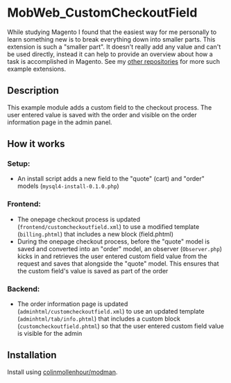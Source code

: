 # MobWeb_CustomCheckoutField
While studying Magento I found that the easiest way for me personally to learn something new is to break everything down into smaller parts. This extension is such a "smaller part". It doesn't really add any value and can't be used directly, instead it can help to provide an overview about how a task is accomplished in Magento. See my [other repositories](https://github.com/mobweb?tab=repositories) for more such example extensions.

## Description
This example module adds a custom field to the checkout process. The user entered value is saved with the order and visible on the order information page in the admin panel.

## How it works

### Setup:
* An install script adds a new field to the "quote" (cart) and "order" models (`mysql4-install-0.1.0.php`)

### Frontend:
* The onepage checkout process is updated (`frontend/customcheckoutfield.xml`) to use a modified template (`billing.phtml`) that includes a new block (field.phtml)
* During the onepage checkout process, before the "quote" model is saved and converted into an "order" model, an observer (`Observer.php`) kicks in and retrieves the user entered custom field value from the request and saves that alongside the "quote" model. This ensures that the custom field's value is saved as part of the order

### Backend:
* The order information page is updated (`adminhtml/customcheckoutfield.xml`) to use an updated template (`adminhtml/tab/info.phtml`) that includes a custom block (`customcheckoutfield.phtml`) so that the user entered custom field value is visible for the admin

## Installation
Install using [colinmollenhour/modman](https://github.com/colinmollenhour/modman/).